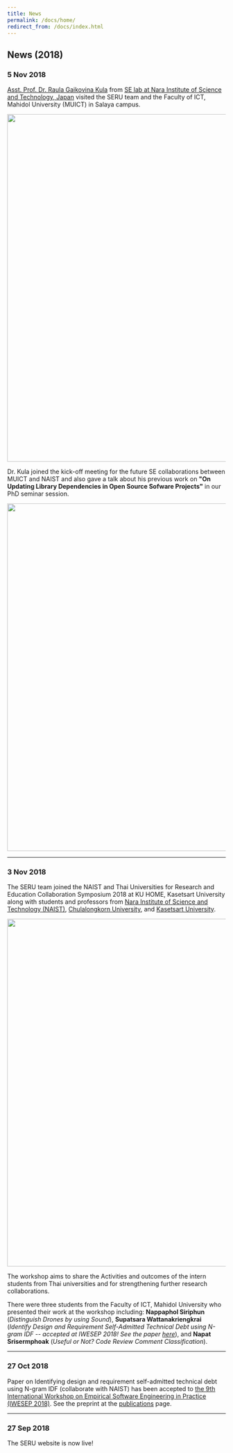 ```yaml
---
title: News
permalink: /docs/home/
redirect_from: /docs/index.html
---
```


## News (2018)

### 5 Nov 2018

[Asst. Prof. Dr. Raula Gaikovina Kula](https://raux.github.io) from [SE lab at Nara Institute of Science and Technology, Japan](http://se-naist.jp)
visited the SERU team and the Faculty of ICT, Mahidol University (MUICT) in Salaya campus.

<img width="800px" src="../../img/news/2018-4.jpg" alt="" class="img-responsive">

Dr. Kula joined the kick-off meeting for the future SE collaborations between MUICT and NAIST and also gave a talk about his previous work on **"On Updating Library Dependencies in Open Source Sofware Projects"** in our PhD seminar session.

<img width="800px" src="../../img/news/2018-3.jpg" alt="" class="img-responsive">

---

### 3 Nov 2018
The SERU team joined the NAIST and Thai Universities for Research and Education
Collaboration Symposium 2018 at KU HOME, Kasetsart University along with students
and professors from [Nara Institute of Science and Technology (NAIST)](http://se-naist.jp),
[Chulalongkorn University](https://www.cp.eng.chula.ac.th), and [Kasetsart University](https://www.cpe.ku.ac.th).

<img width="800px" src="../../img/news/2018-1.jpg" alt="" class="img-responsive">

The workshop aims to share the Activities and outcomes of the intern students from Thai universities
and for strengthening further research collaborations.

There were three students from the Faculty of ICT, Mahidol University who presented their work at the
workshop including: **Nappaphol Siriphun** (*Distinguish Drones by using Sound*),
**Supatsara Wattanakriengkrai** (*Identify Design and Requirement Self-Admitted Technical Debt using N-gram IDF -- accepted at IWESEP 2018! See the paper [here](../../publications.html)*),
and **Napat Srisermphoak** (*Useful or Not? Code Review Comment Classification*).


---

### 27 Oct 2018
Paper on Identifying design and requirement
self-admitted technical debt using N-gram IDF
(collaborate with NAIST) has been accepted to
[the 9th International Workshop on Empirical Software Engineering in Practice (IWESEP 2018)](https://iwesep2018.github.io). See the preprint at the [publications](../../publications.html) page.

---

### 27 Sep 2018
The SERU website is now live!
